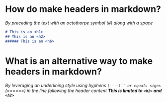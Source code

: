 # How do make headers in markdown?
*By preceding the text with an octothorpe symbol (#) along with a space*

```markdown
# This is an <h1>
## This is an <h2>
###### This is an <h6>
```

# What is an alternative way to make headers in markdown?
*By leveraging an underlining style using hyphens `(----)`` or equals signs `(======) in the line following the header content*
__*This is limited to `<h1>` and `<h2>`*__